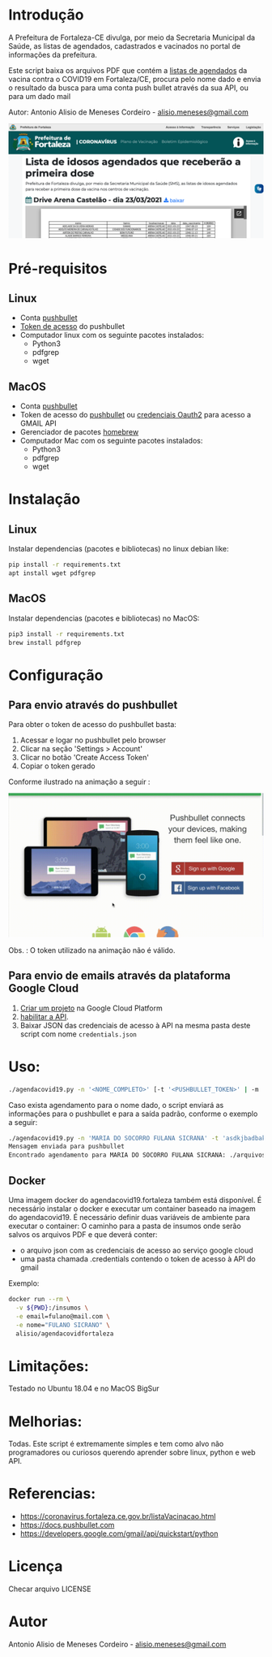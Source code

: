 # Introdução

A Prefeitura de Fortaleza-CE divulga, por meio da Secretaria Municipal da Saúde, as listas de agendados, cadastrados e vacinados no portal de informações da prefeitura.

Este script baixa os arquivos PDF que contém a [listas de agendados](https://coronavirus.fortaleza.ce.gov.br/vacinacao.html) da vacina contra o COVID19 em Fortaleza/CE, procura pelo nome dado e envia o resultado da busca para uma conta push bullet através da sua API, ou para um dado mail

Autor: Antonio Alisio de Meneses Cordeiro - alisio.meneses@gmail.com

![Screenshot](screenshot-coronaportal.png)

# Pré-requisitos

## Linux
* Conta [pushbullet](https://www.pushbullet.com)
* [Token de acesso](https://docs.pushbullet.com) do pushbullet
* Computador linux com os seguinte pacotes instalados:
  * Python3
  * pdfgrep
  * wget

## MacOS
* Conta [pushbullet](https://www.pushbullet.com)
* Token de acesso do [pushbullet](https://docs.pushbullet.com) ou [credenciais Oauth2](https://developers.google.com/workspace/guides/create-credentials) para acesso a GMAIL API
* Gerenciador de pacotes [homebrew](https://brew.sh)
* Computador Mac com os seguinte pacotes instalados:
  * Python3
  * pdfgrep
  * wget

# Instalação

## Linux

Instalar dependencias (pacotes e bibliotecas) no linux debian like:
```sh
pip install -r requirements.txt
apt install wget pdfgrep
```
## MacOS

Instalar dependencias (pacotes e bibliotecas) no MacOS:
```sh
pip3 install -r requirements.txt
brew install pdfgrep
```

# Configuração

## Para envio através do pushbullet
Para obter o token de acesso do pushbullet basta:

1. Acessar e logar no pushbullet pelo browser
1. Clicar na seção 'Settings > Account'
1. Clicar no botão 'Create Access Token'
1. Copiar o token gerado

Conforme ilustrado na animação a seguir :

![](pushbullet_access_token.gif)

Obs. : O token utilizado na animação não é válido.

## Para envio de emails através da plataforma Google Cloud

1. [Criar um projeto](https://developers.google.com/workspace/guides/create-project) na Google Cloud Platform
1. [habilitar a API](https://developers.google.com/workspace/guides/create-credentials).
1. Baixar JSON das credenciais de acesso à API na mesma pasta deste script com nome `credentials.json`

# Uso:

```sh
./agendacovid19.py -n '<NOME_COMPLETO>' [-t '<PUSHBULLET_TOKEN>' | -m '<emaildedestino@mail.com>']
```

Caso exista agendamento para o nome dado, o script enviará as informações para o pushbullet e para a saída padrão, conforme o exemplo a seguir:

```sh
./agendacovid19.py -n 'MARIA DO SOCORRO FULANA SICRANA' -t 'asdkjbadbakjbdbkad -m fulano@mail.com'
Mensagem enviada para pushbullet
Encontrado agendamento para MARIA DO SOCORRO FULANA SICRANA: ./arquivos_baixados/03.04Lista_Agendados_03.04.pdf:63.0      MARIA DO SOCORRO FULANA SICRANA                ALDEOTA                UAPS DR. ROBERTO DA SILVA BRUNO        2021-04-03   10:00:00   1   1956-11-19
```

## Docker

Uma imagem docker do agendacovid19.fortaleza também está disponível. É necessário instalar
o docker e executar um container baseado na imagem do agendacovid19.
É necessário definir duas variáveis de ambiente para executar o container:
O caminho para a pasta de insumos onde serão salvos os arquivos PDF e que deverá conter:
  * o arquivo json com as credenciais de acesso ao serviço google cloud
  * uma pasta chamada .credentials contendo o token de acesso à API do gmail

Exemplo:

```sh
docker run --rm \
  -v ${PWD}:/insumos \
  -e email=fulano@mail.com \
  -e nome="FULANO SICRANO" \
  alisio/agendacovidfortaleza

```


# Limitações:

Testado no Ubuntu 18.04 e no MacOS BigSur

# Melhorias:

Todas. Este script é extremamente simples e tem como alvo não programadores ou
curiosos querendo aprender sobre linux, python e web API.

# Referencias:

* https://coronavirus.fortaleza.ce.gov.br/listaVacinacao.html
* https://docs.pushbullet.com
* https://developers.google.com/gmail/api/quickstart/python

# Licença

Checar arquivo LICENSE

# Autor

Antonio Alisio de Meneses Cordeiro - alisio.meneses@gmail.com
